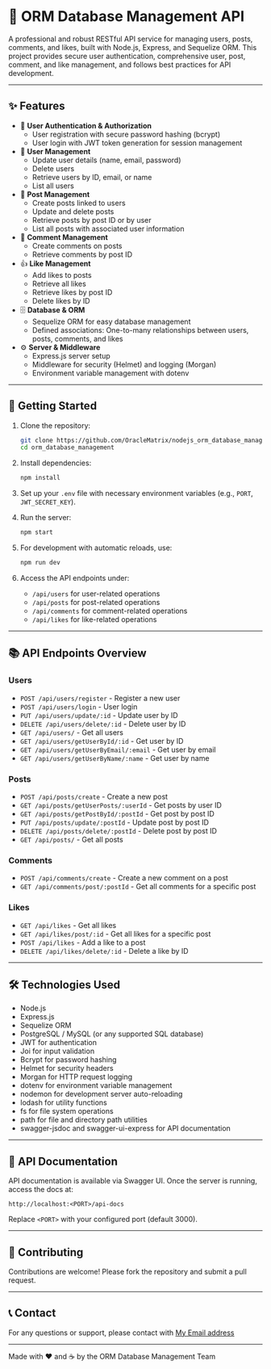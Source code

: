 # 🚀 ORM Database Management API

A professional and robust RESTful API service for managing users, posts, comments, and likes, built with Node.js, Express, and Sequelize ORM. This project provides secure user authentication, comprehensive user, post, comment, and like management, and follows best practices for API development.

---

## ✨ Features

- 🔐 **User Authentication & Authorization**
  - User registration with secure password hashing (bcrypt)
  - User login with JWT token generation for session management
- 👥 **User Management**
  - Update user details (name, email, password)
  - Delete users
  - Retrieve users by ID, email, or name
  - List all users
- 📝 **Post Management**
  - Create posts linked to users
  - Update and delete posts
  - Retrieve posts by post ID or by user
  - List all posts with associated user information
- 💬 **Comment Management**
  - Create comments on posts
  - Retrieve comments by post ID
- 👍 **Like Management**
  - Add likes to posts
  - Retrieve all likes
  - Retrieve likes by post ID
  - Delete likes by ID
- 🗄️ **Database & ORM**
  - Sequelize ORM for easy database management
  - Defined associations: One-to-many relationships between users, posts, comments, and likes
- ⚙️ **Server & Middleware**
  - Express.js server setup
  - Middleware for security (Helmet) and logging (Morgan)
  - Environment variable management with dotenv

---

## 🚀 Getting Started

1. Clone the repository:

   ```bash
   git clone https://github.com/OracleMatrix/nodejs_orm_database_management
   cd orm_database_management
   ```

2. Install dependencies:

   ```bash
   npm install
   ```

3. Set up your `.env` file with necessary environment variables (e.g., `PORT`, `JWT_SECRET_KEY`).

4. Run the server:

   ```bash
   npm start
   ```

5. For development with automatic reloads, use:

   ```bash
   npm run dev
   ```

6. Access the API endpoints under:
   - `/api/users` for user-related operations
   - `/api/posts` for post-related operations
   - `/api/comments` for comment-related operations
   - `/api/likes` for like-related operations

---

## 📚 API Endpoints Overview

### Users

- `POST /api/users/register` - Register a new user
- `POST /api/users/login` - User login
- `PUT /api/users/update/:id` - Update user by ID
- `DELETE /api/users/delete/:id` - Delete user by ID
- `GET /api/users/` - Get all users
- `GET /api/users/getUserById/:id` - Get user by ID
- `GET /api/users/getUserByEmail/:email` - Get user by email
- `GET /api/users/getUserByName/:name` - Get user by name

### Posts

- `POST /api/posts/create` - Create a new post
- `GET /api/posts/getUserPosts/:userId` - Get posts by user ID
- `GET /api/posts/getPostById/:postId` - Get post by post ID
- `PUT /api/posts/update/:postId` - Update post by post ID
- `DELETE /api/posts/delete/:postId` - Delete post by post ID
- `GET /api/posts/` - Get all posts

### Comments

- `POST /api/comments/create` - Create a new comment on a post
- `GET /api/comments/post/:postId` - Get all comments for a specific post

### Likes

- `GET /api/likes` - Get all likes
- `GET /api/likes/post/:id` - Get all likes for a specific post
- `POST /api/likes` - Add a like to a post
- `DELETE /api/likes/delete/:id` - Delete a like by ID

---

## 🛠️ Technologies Used

- Node.js
- Express.js
- Sequelize ORM
- PostgreSQL / MySQL (or any supported SQL database)
- JWT for authentication
- Joi for input validation
- Bcrypt for password hashing
- Helmet for security headers
- Morgan for HTTP request logging
- dotenv for environment variable management
- nodemon for development server auto-reloading
- lodash for utility functions
- fs for file system operations
- path for file and directory path utilities
- swagger-jsdoc and swagger-ui-express for API documentation

---

## 📖 API Documentation

API documentation is available via Swagger UI. Once the server is running, access the docs at:

```
http://localhost:<PORT>/api-docs
```

Replace `<PORT>` with your configured port (default 3000).

---

## 🤝 Contributing

Contributions are welcome! Please fork the repository and submit a pull request.

---

## 📞 Contact

For any questions or support, please contact with
[My Email address](mailto:ehsanmohamadipoor@gmail.com)

---

Made with ❤️ and ☕ by the ORM Database Management Team
